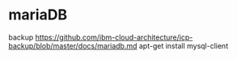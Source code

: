 # mariaDB

backup https://github.com/ibm-cloud-architecture/icp-backup/blob/master/docs/mariadb.md
apt-get install mysql-client